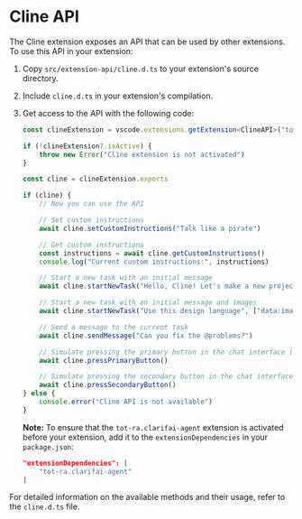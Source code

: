 # Cline API

The Cline extension exposes an API that can be used by other extensions. To use this API in your extension:

1. Copy `src/extension-api/cline.d.ts` to your extension's source directory.
2. Include `cline.d.ts` in your extension's compilation.
3. Get access to the API with the following code:

    ```ts
    const clineExtension = vscode.extensions.getExtension<ClineAPI>("tot-ra.clarifai-agent")

    if (!clineExtension?.isActive) {
    	throw new Error("Cline extension is not activated")
    }

    const cline = clineExtension.exports

    if (cline) {
    	// Now you can use the API

    	// Set custom instructions
    	await cline.setCustomInstructions("Talk like a pirate")

    	// Get custom instructions
    	const instructions = await cline.getCustomInstructions()
    	console.log("Current custom instructions:", instructions)

    	// Start a new task with an initial message
    	await cline.startNewTask("Hello, Cline! Let's make a new project...")

    	// Start a new task with an initial message and images
    	await cline.startNewTask("Use this design language", ["data:image/webp;base64,..."])

    	// Send a message to the current task
    	await cline.sendMessage("Can you fix the @problems?")

    	// Simulate pressing the primary button in the chat interface (e.g. 'Save' or 'Proceed While Running')
    	await cline.pressPrimaryButton()

    	// Simulate pressing the secondary button in the chat interface (e.g. 'Reject')
    	await cline.pressSecondaryButton()
    } else {
    	console.error("Cline API is not available")
    }
    ```

    **Note:** To ensure that the `tot-ra.clarifai-agent` extension is activated before your extension, add it to the `extensionDependencies` in your `package.json`:

    ```json
    "extensionDependencies": [
        "tot-ra.clarifai-agent"
    ]
    ```

For detailed information on the available methods and their usage, refer to the `cline.d.ts` file.
